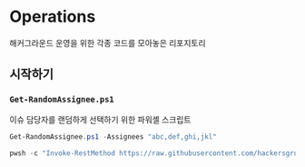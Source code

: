 # Operations

해커그라운드 운영을 위한 각종 코드를 모아놓은 리포지토리

## 시작하기

### `Get-RandomAssignee.ps1`

이슈 담당자를 랜덤하게 선택하기 위한 파워셸 스크립트

```powershell
Get-RandomAssignee.ps1 -Assignees "abc,def,ghi,jkl"
```

```powershell
pwsh -c "Invoke-RestMethod https://raw.githubusercontent.com/hackersground-kr/operations/main/Get-RandomAssignee.ps1 | Invoke-Expression"
```
